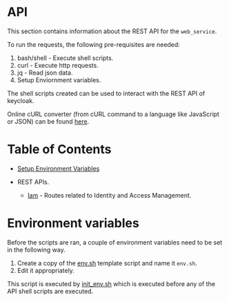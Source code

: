 # API

This section contains information about the REST API for the `web_service`.

To run the requests, the following pre-requisites are needed:

1. bash/shell - Execute shell scripts.
2. curl - Execute http requests.
3. jq - Read json data.
4. Setup Enviornment variables.

The shell scripts created can be used to interact with the REST API of keycloak.

Online cURL converter (from cURL command to a language like JavaScript or JSON) can be found [here](https://curlconverter.com/).

# Table of Contents

- [Setup Environment Variables](#environment-variables)

- REST APIs.

  - [Iam](./iam/README.md) - Routes related to Identity and Access Management.

# Environment variables

Before the scripts are ran, a couple of environment variables need to be set in the following way.

1. Create a copy of the [env.sh](./env.sh.template) template script and name it `env.sh`.
2. Edit it appropriately.

This script is executed by [init_env.sh](./init_env.sh) which is executed before any of the API shell scripts are executed.
